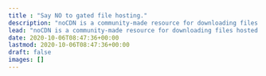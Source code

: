 ```yaml
---
title : "Say NO to gated file hosting."
description: "noCDN is a community-made resource for downloading files hosted on CDN backed services, like Discord. Here today, gone tomorrow!"
lead: "noCDN is a community-made resource for downloading files hosted on CDN backed services, like Discord. Here today, gone tomorrow!"
date: 2020-10-06T08:47:36+00:00
lastmod: 2020-10-06T08:47:36+00:00
draft: false
images: []
---
```

